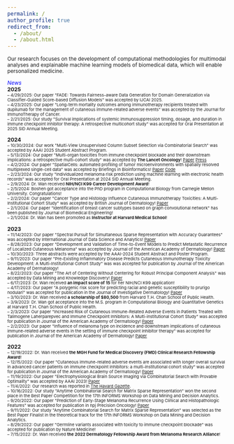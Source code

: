 ```yaml
---
permalink: /
author_profile: true
redirect_from: 
  - /about/
  - /about.html
---
```

<span style="font-size:0.87em;">
<!-- I am a Computer Scientist and an Instructor at Harvard Medical School and Massachusetts General Hospital, working with the Semenov group.
Prior to that, I was a postdoctoral researcher at Harvard Medical School and Massachusetts General Hospital. 
I received my PhD degree in Computer Science from the University of Texas at Dallas in 2021, 
where I was fortunate to be advised by Dr. Haim Schweitzer.</span>           
 -->
<span style="font-size:0.97em;">
Our research focuses on the development of computational methodologies for multimodal analyses and explainable machine learning models of biomedical data, which will enable personalized medicine.
</span>     

<!-- <span style="color:blue">I am seeking a tenure-track assistant professor position.</span>  -->


<span style="color:blue">*News*</span>    
**2025**         
<span style="font-size:0.78em;">
– 4/29/2025: Our paper "FADE: Towards Fairness-aware Data Generation for Domain Generalization via Classifier-Guided Score-based Diffusion Models" was accepted by IJCAI 2025.      
– 4/23/2025: Our paper "Long-term mortality outcomes among immunotherapy recipients treated with dupilumab for the management of cutaneous immune-related adverse events" was accepted by the Journal for ImmunoTherapy of Cancer.     
– 2/21/2025: Our study "Survival implications of systemic immunosuppression timing, dosage, and duration in immune checkpoint inhibitor therapy: A retrospective multicohort study" was accepted for Oral Presentation at 2025 SID Annual Meeting.        
</span> 

**2024**         
<span style="font-size:0.78em;">
– 10/30/2024: Our work "Multi-View Unsupervised Column Subset Selection via Combinatorial Search" was accepted by AAAI 2025 Student Abstract Program.        
– 5/13/2024: Our paper "Multi-organ toxicities from immune checkpoint blockade and their downstream implications: a retrospective multi-cohort study" was accepted by **The Lancet Oncology**! [Paper](https://www.thelancet.com/journals/lanonc/article/PIIS1470-2045(24)00278-X/abstract) [Press](https://www.massgeneral.org/news/research-spotlight/patterns-prognostications-immune-related-adverse-events)       
– 4/2/2024: Our paper "SpatialCells: automated profiling of tumor microenvironments with spatially resolved multiplexed single-cell data" was accepted by Briefings in Bioinformatics! [Paper](https://academic.oup.com/bib/article/25/3/bbae189/7663435) [Code](https://semenovlab.github.io/SpatialCells/)        
– 2/23/2024: Our study "Individualized melanoma risk prediction using machine learning with electronic health records" was accepted for Oral Presentation at 2024 SID Annual Meeting.          
– 2/9/2024: Dr. Wan received **NIH/NCI K99 Career Development Award**!        
– 2/5/2024: Boshen got acceptance into the PhD program in Computational Biology from Carnegie Mellon University. Congratulations!    
– 2/2/2024: Our paper "Cancer Type and Histology Influence Cutaneous Immunotherapy Toxicities: A Multi-Institutional Cohort Study" was accepted by British Journal of Dermatology! [Paper](https://academic.oup.com/bjd/advance-article-abstract/doi/10.1093/bjd/ljae053/7608988)    
– 2/1/2024: Our paper "Identification of breast cancer subtypes based on graph convolutional network" has been published by Journal of Biomedical Engineering!    
– 2/1/2024: Dr. Wan has been promoted as **Instructor at Harvard Medical School**!    
</span>

**2023**    
<span style="font-size:0.78em;">
– 11/14/2023: Our paper "Spectral Pursuit for Simultaneous Sparse Representation with Accuracy Guarantees" was accepted by International Journal of Data Science and Analytics! [Paper](https://link.springer.com/article/10.1007/s41060-023-00480-y)    
– 8/28/2023: Our paper "Development and Validation of Time-to-Event Models to Predict Metastatic Recurrence of Localized Cutaneous Melanoma" was accepted by Journal of the American Academy of Dermatology! [Paper](https://www.sciencedirect.com/science/article/pii/S0190962223028815)    
– 10/30/2023: Three abstracts were accepted by the AAAI-2024 Student Abstract and Poster Program.      
– 9/11/2023: Our paper "Pre-Existing Inflammatory Disease Predicts Cutaneous Immunotherapy Toxicity Development: A Multi-Institutional Cohort Study" was was accepted for publication by Journal of the American Academy of Dermatology!     
– 8/22/2023: Our paper "The Art of Centering Without Centering for Robust Principal Component Analysis" was accepted by Data Mining and Knowledge Discovery! [Paper](https://link.springer.com/article/10.1007/s10618-023-00976-y)    
– 6/17/2023: Dr. Wan received **an impact score of 15** for her NIH/NCI K99 application!      
– 4/17/2023: Our paper "A polygenic risk score for predicting racial and genetic susceptibility to prurigo nodulari" was accepted for publication in the Journal of Investigative Dermatology! [Paper](https://www.sciencedirect.com/science/article/abs/pii/S0022202X23021255)    
– 3/10/2023: Dr. Wan received **a scholarship of $80,500** from Harvard T.H. Chan School of Public Health.    
– 3/9/2023: Dr. Wan got acceptance into the M.S. program in Computational Biology and Quantitative Genetics at Harvard T.H. Chan School of Public Health.    
– 2/3/2023: Our paper "Increased Risk of Cutaneous Immune-Related Adverse Events in Patients Treated with Talimogene Laherparepvec and Immune Checkpoint Inhibitors: A Multi-institutional Cohort Study" was accepted for publication in Journal of the American Academy of Dermatology! [Paper](https://www.sciencedirect.com/science/article/abs/pii/S0190962223002682)       
– 2/2/2023: Our paper "Influence of melanoma type on incidence and downstream implications of cutaneous immune-related adverse events in the setting of immune checkpoint inhibitor therapy" was accepted for publication in Journal of the American Academy of Dermatology! [Paper](https://www.sciencedirect.com/science/article/abs/pii/S0190962223002049)          
</span>

**2022**    
<span style="font-size:0.78em;">
– 12/19/2022: Dr. Wan received **the MGH Fund for Medical Discovery (FMD) Clinical Research Fellowship Award**!     
– 12/15/2022: Our paper "Cutaneous immune-related adverse events are associated with longer overall survival in advanced cancer patients on immune checkpoint inhibitors: a multi-institutional cohort study" was accepted for publication in Journal of the American Academy of Dermatology! [Paper](https://www.sciencedirect.com/science/article/pii/S0190962223001536)   
– 11/19/2022: Our paper "Electrophysiological Brain Source Imaging via Combinatorial Search with Provable Optimality" was accepted by AAAI 2023! [Paper](https://ojs.aaai.org/index.php/AAAI/article/view/26471)     
– 11/4/2022: Our research was reported in [The Havard Gazette](https://news.harvard.edu/gazette/story/2022/11/ai-tool-predicts-melanoma-survivors-risk-of-recurrence/).       
– 10/16/2022: Our study "Anytime Combinatorial Search for Matrix Sparse Representation" won the second place in the Best Paper Competition for the 17th INFORMS Workshop on Data Mining and Decision Analytics.    
– 9/20/2022: Our paper "Prediction of Early-Stage Melanoma Recurrence Using Clinical and Histopathologic Features" 
was accepted for publication in npj Precision Oncology! [Paper](https://www.nature.com/articles/s41698-022-00321-4)      
– 9/11/2022: Our study "Anytime Combinatorial Search for Matrix Sparse Representation" was selected as the Best Paper Finalist in the theoretical track for the 17th INFORMS Workshop on Data Mining and Decision Analytics.     
– 8/29/2022:  Our paper "Germline variants associated with toxicity to immune checkpoint blockade" was accepted for publication by Nature Medicine!      
– 7/15/2022:  Dr. Wan received **the 2022 Dermatology Fellowship Award from Melanoma Research Alliance**!      
</span>

